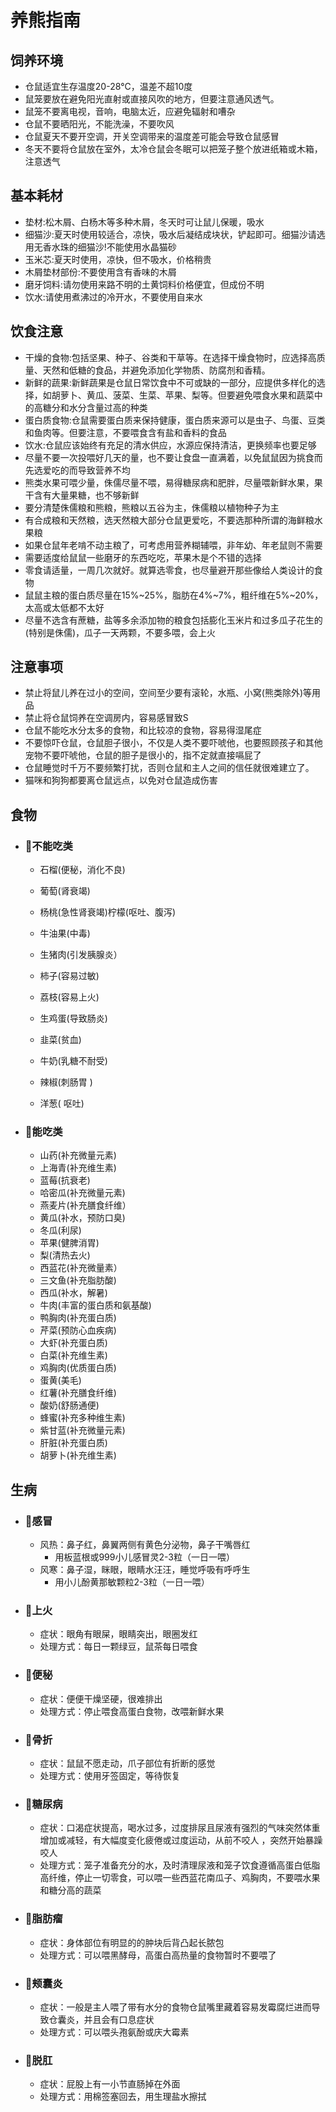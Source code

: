 # 养熊指南

## 饲养环境

- 仓鼠适宜生存温度20-28°C，温差不超10度
- 鼠笼要放在避免阳光直射或直接风吹的地方，但要注意通风透气。
- 鼠笼不要离电视，音响，电脑太近，应避免辐射和嘈杂
- 仓鼠不要晒阳光，不能洗澡，不要吹风
- 仓鼠夏天不要开空调，开关空调带来的温度差可能会导致仓鼠感冒
- 冬天不要将仓鼠放在室外，太冷仓鼠会冬眠可以把笼子整个放进纸箱或木箱，注意透气

## 基本耗材

- 垫材:松木屑、白杨木等多种木屑，冬天时可让鼠儿保暖，吸水
- 细猫沙:夏天时使用较适合，凉快，吸水后凝结成块状，铲起即可。细猫沙请选用无香水珠的细猫沙!不能使用水晶猫砂
- 玉米芯:夏天时使用，凉快，但不吸水，价格稍贵
- 木屑垫材部份:不要使用含有香味的木屑
- 磨牙饲料:请勿使用来路不明的土黄饲料价格便宜，但成份不明
- 饮水:请使用煮沸过的冷开水，不要使用自来水

## 饮食注意

- 干燥的食物:包括坚果、种子、谷类和干草等。在选择干燥食物时，应选择高质量、天然和低糖的食品，并避免添加化学物质、防腐剂和香精。
- 新鲜的蔬果:新鲜蔬果是仓鼠日常饮食中不可或缺的一部分，应提供多样化的选择，如胡萝卜、黄瓜、菠菜、生菜、苹果、梨等。但要避免喂食水果和蔬菜中的高糖分和水分含量过高的种类
- 蛋白质食物:仓鼠需要蛋白质来保持健康，蛋白质来源可以是虫子、鸟蛋、豆类和鱼肉等。但要注意，不要喂食含有盐和香料的食品
- 饮水:仓鼠应该始终有充足的清水供应，水源应保持清洁，更换频率也要足够
- 尽量不要一次投喂好几天的量，也不要让食盘一直满着，以免鼠鼠因为挑食而先选爱吃的而导致营养不均
- 熊类水果可喂少量，侏儒尽量不喂，易得糖尿病和肥胖，尽量喂新鲜水果，果干含有大量果糖，也不够新鲜
- 要分清楚侏儒粮和熊粮，熊粮以五谷为主，侏儒粮以植物种子为主
- 有合成粮和天然粮，选天然粮大部分仓鼠更爱吃，不要选那种所谓的海鲜粮水果粮
- 如果仓鼠年老啃不动主粮了，可考虑用营养糊辅喂，非年幼、年老鼠则不需要
- 需要适度给鼠鼠一些磨牙的东西吃吃，苹果木是个不错的选择
- 零食请适量，一周几次就好。就算选零食，也尽量避开那些像给人类设计的食物
- 鼠鼠主粮的蛋白质尽量在15%~25%，脂肪在4%~7%，粗纤维在5%~20%，太高或太低都不太好
- 尽量不选含有蔗糖，盐等多余添加物的粮食包括膨化玉米片和过多瓜子花生的 (特别是侏儒)，瓜子一天两颗，不要多喂，会上火

## 注意事项

- 禁止将鼠儿养在过小的空间，空间至少要有滚轮，水瓶、小窝(熊类除外)等用品
- 禁止将仓鼠饲养在空调房内，容易感冒致S
- 仓鼠不能吃水分太多的食物，和比较凉的食物，容易得湿尾症
- 不要惊吓仓鼠，仓鼠胆子很小，不仅是人类不要吓唬他，也要照顾孩子和其他宠物不要吓唬他，仓鼠的胆子是很小的，指不定就直接嗝屁了
- 仓鼠睡觉时千万不要频繁打扰，否则仓鼠和主人之间的信任就很难建立了。
- 猫咪和狗狗都要离仓鼠远点，以免对仓鼠造成伤害

## 食物

- ### 🐹不能吃类

  - 石榴(便秘，消化不良)

  - 葡萄(肾衰竭)
  - 杨桃(急性肾衰竭)柠檬(呕吐、腹泻)

  - 牛油果(中毒)

  - 生猪肉(引发胰腺炎）

  - 柿子(容易过敏)

  - 荔枝(容易上火)

  - 生鸡蛋(导致肠炎)

  - 韭菜(贫血)

  - 牛奶(乳糖不耐受)

  - 辣椒(刺肠胃 )

  - 洋葱( 呕吐)

- ### 🐹能吃类

  - 山药(补充微量元素)
  - 上海青(补充维生素)
  - 蓝莓(抗衰老)
  - 哈密瓜(补充微量元素)
  - 燕麦片(补充膳食纤维）
  - 黄瓜(补水，预防口臭)
  - 冬瓜(利尿)
  - 苹果(健脾消胃)
  - 梨(清热去火)
  - 西蓝花(补充微量素）
  - 三文鱼(补充脂肪酸)
  - 西瓜(补水，解暑)
  - 牛肉(丰富的蛋白质和氨基酸)
  - 鸭胸肉(补充蛋白质)
  - 芹菜(预防心血疾病)
  - 大虾(补充蛋白质)
  - 白菜(补充维生素)
  - 鸡胸肉(优质蛋白质)
  - 蛋黄(美毛)
  - 红薯(补充膳食纤维)
  - 酸奶(舒肠通便)
  - 蜂蜜(补充多种维生素)
  - 紫甘蓝(补充微量元素)
  - 肝脏(补充蛋白质)
  - 胡萝卜(补充维生素)

## 生病

- ### 🐹感冒
  
  - 风热：鼻子红，鼻翼两侧有黄色分泌物，鼻子干嘴唇红
    - 用板蓝根或999小儿感冒灵2-3粒（一日一喂）
  - 风寒：鼻子湿，眯眼，眼睛水汪汪，睡觉呼吸有呼呼生
    - 用小儿酚黄那敏颗粒2-3粒（一日一喂）
- ### 🐹上火
  
  - 症状：眼角有眼屎，眼睛突出，眼圈发红
  - 处理方式：每日一颗绿豆，鼠茶每日喂食
- ### 🐹便秘
  
  - 症状：便便干燥坚硬，很难排出
  - 处理方式：停止喂食高蛋白食物，改喂新鲜水果
- ### 🐹骨折
  
  - 症状：鼠鼠不愿走动，爪子部位有折断的感觉
  - 处理方式：使用牙签固定，等待恢复
- ### 🐹糖尿病
  
  - 症状：口渴症状提高，喝水过多，过度排尿且尿液有强烈的气味突然体重增加或减轻，有大幅度变化疲倦或过度运动，从前不咬人 ，突然开始暴躁咬人
  - 处理方式：笼子准备充分的水，及时清理尿液和笼子饮食遵循高蛋白低脂高纤维，停止一切零食，可以喂一些西蓝花南瓜子、鸡胸肉，不要喂水果和糖分高的蔬菜
- ### 🐹脂肪瘤
  
  - 症状：身体部位有明显的的肿块后背凸起长脓包
  - 处理方式：可以喂黑酵母，高蛋白高热量的食物暂时不要喂了
- ### 🐹颊囊炎
  
  - 症状：一般是主人喂了带有水分的食物仓鼠嘴里藏着容易发霉腐烂进而导致仓囊炎，并且会有口息症状
  - 处理方式：可以喂头孢氨酚或庆大霉素
- ### 🐹脱肛
  
  - 症状：屁股上有一小节直肠掉在外面
  - 处理方式：用棉签塞回去，用生理盐水擦拭